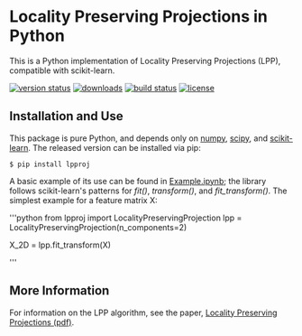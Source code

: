# Locality Preserving Projections in Python

This is a Python implementation of Locality Preserving Projections (LPP), compatible with scikit-learn.

[![version status](http://img.shields.io/pypi/v/lpproj.svg?style=flat)](https://pypi.python.org/pypi/lpproj)
[![downloads](http://img.shields.io/pypi/dm/lpproj.svg?style=flat)](https://pypi.python.org/pypi/lpproj)
[![build status](http://img.shields.io/travis/jakevdp/lpproj/master.svg?style=flat)](https://travis-ci.org/jakevdp/lpproj)
[![license](http://img.shields.io/badge/license-BSD-blue.svg?style=flat)](https://github.com/jakevdp/lpproj/blob/master/LICENSE)

## Installation and Use

This package is pure Python, and depends only on [numpy](http://numpy.org/), [scipy](http://scipy.org/), and [scikit-learn](http://scikit-learn.org/).
The released version can be installed via pip:

    $ pip install lpproj

A basic example of its use can be found in [Example.ipynb](Example.ipynb); the library follows scikit-learn's patterns for *fit()*, *transform()*, and *fit_transform()*. The simplest example for a feature matrix X:

'''python
from lpproj import LocalityPreservingProjection 
lpp = LocalityPreservingProjection(n_components=2)

X_2D = lpp.fit_transform(X)

'''

## More Information

For information on the LPP algorithm, see the paper, [Locality Preserving Projections (pdf)](http://papers.nips.cc/paper/2359-locality-preserving-projections.pdf).

